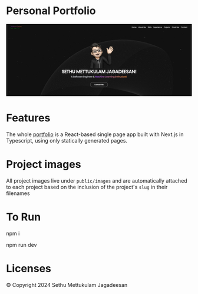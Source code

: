 # Personal Portfolio 

[![Site preview](/public/site-preview.jpg)](https://sethumj.netlify.app/)

# Features 

The whole [portfolio](https://sethumj.netlify.app/) is a React-based single page app built with Next.js in Typescript, using only statically generated pages.

# Project images 

All project images live under `public/images` and are automatically attached to each project based on the inclusion of the project's `slug` in their filenames

# To Run

npm i

npm run dev

# Licenses

© Copyright 2024 Sethu Mettukulam Jagadeesan

